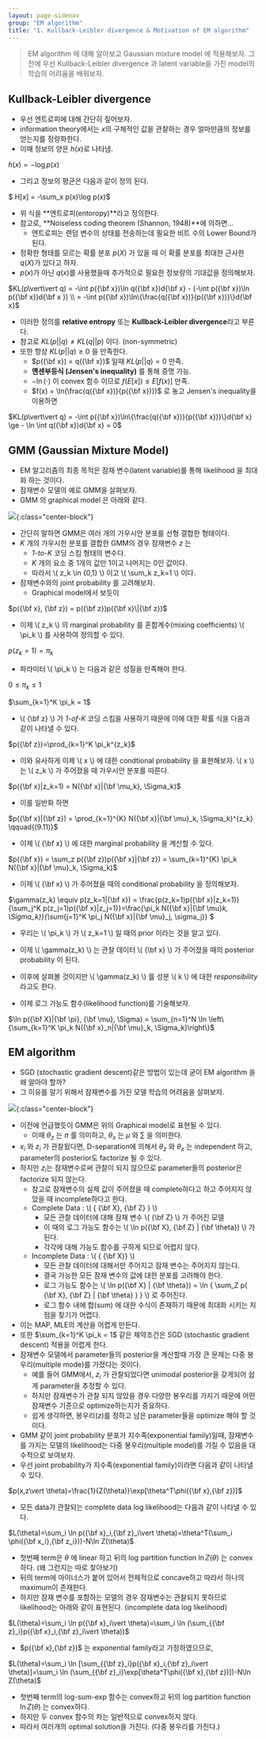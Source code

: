 ```yaml
---
layout: page-sidenav
group: "EM algorithm"
title: "1. Kullback-Leibler divergence & Motivation of EM algorithm"
---
```


> EM algorithm 에 대해 알아보고 Gaussian mixture model 에 적용해보자.
> 그전에 우선 Kullback-Leibler divergence 과 latent variable을 가진 model의 학습의 어려움을 배워보자.

Kullback-Leibler divergence
---------------------------

- 우선 엔트로피에 대해 간단히 짚어보자.
- information theory에서는 $x$의 구체적인 값을 관찰하는 경우 얼마만큼의 정보를 얻는지를 정량화한다.
- 이때 정보의 양은 $h(x)$로 나타냄.

$h(x) = -\log p(x)$

- 그리고 정보의 평균은 다음과 같이 정의 된다.

$ H[x] = -\sum_x p(x)\log p(x)$

- 위 식을 **엔트로피(entoropy)**라고 정의한다.
- 참고로, **Noiseless coding theorem (Shannon, 1948)**에 의하면...
	- 엔트로피는 랜덤 변수의 상태를 전송하는데 필요한 비트 수의 Lower Bound가 된다.
- 정확한 형태를 모르는 확률 분포 $p(X)$ 가 있을 때 이 확률 분포를 최대한 근사한 $q(X)$가 있다고 하자.
- $p(x)$가 아닌 $q(x)$를 사용했을때 추가적으로 필요한 정보량의 기대값을 정의해보자.

$KL(p\vert\vert q) = -\int p({\bf x})\ln q({\bf x})d{\bf x} - (-\int p({\bf x})\ln p({\bf x})d{\bf x }) \\ 
=  -\int p({\bf x})\ln\{\frac{q({\bf x})}{p({\bf x})}\}d{\bf x}$

- 이러한 정의를 **relative entropy** 또는 **Kullback-Leibler divergence**라고 부른다.
- 참고로 $KL(p\vert\vert q) \ne KL(q\vert\vert p)$ 이다. (non-symmetric)
- 또한 항상 $KL(p\vert\vert q) \ge 0$ 을 만족한다.
	- $p({\bf x}) = q({\bf x})$ 일때 $KL(p\vert\vert q) = 0$ 만족.
	- **옌센부등식 (Jensen's inequality)** 를 통해 증명 가능.
	- $-\ln(\cdot)$ 이 convex 함수 이므로 $f(E[x]) \le E[f(x)]$ 만족.
	- $f(x) = \ln(\frac{q({\bf x})}{p({\bf x})})$ 로 놓고 Jensen's inequality을 이용하면

$KL(p\vert\vert q) = -\int p({\bf x})\ln\{\frac{q({\bf x})}{p({\bf x})}\}d{\bf x} \ge - \ln \int q({\bf x})d{\bf x} = 0$

GMM (Gaussian Mixture Model)
----------------------------

- EM 알고리즘의 최종 목적은 잠재 변수(latent variable)를 통해 likelihood 을 최대화 하는 것이다.
- 잠재변수 모델의 예로 GMM을 살펴보자.
- GMM 의 graphical model 은 아래와 같다.

![]({{site.baseurl}}/images/ml_study/em/em1.png){:class="center-block"}

- 간단히 말하면 GMM은 여러 개의 가우시안 분포를 선형 결합한 형태이다.
- $K$ 개의 가우시한 분포를 결합한 GMM의 경우 잠재변수 $z$ 는
	- *1-to-K* 코딩 스킴 형태의 변수다.
	- $K$ 개의 요소 중 1개의 값만 1이고 나머지는 0인 값이다.
	- 따라서 \\( z\_k \in \{0,1\} \\) 이고 \\( \sum\_k z\_k=1 \\) 이다.
- 잠재변수와의 joint probability 를 고려해보자.
    - Graphical model에서 보듯이 

$p({\bf x}, {\bf z}) = p({\bf z})p({\bf x}\|{\bf z})$

- 이제 \\( z\_k \\) 의 marginal probability 를 혼합계수(mixing coefficients) \\( \pi\_k \\) 를 사용하여 정의할 수 있다.

$p(z_k=1) = \pi_k$


- 파라미터 \\( \pi_k \\) 는 다음과 같은 성질을 만족해야 한다.

$0 \le \pi_k \le 1$

$\sum_{k=1}^K \pi_k = 1$

- \\( {\bf z} \\) 가 *1-of-K* 코딩 스킴을 사용하기 때문에 이에 대한 확률 식을 다음과 같이 나타낼 수 있다.

$p({\bf z})=\prod_{k=1}^K \pi_k^{z_k}$

- 이와 유사하게 이제 \\( x \\) 에 대한 condtional probability 을 표현해보자. \\( x \\) 는 \\( z_k \\) 가 주어졌을 때 가우시안 분포를 따른다.

$p({\bf x}|z_k=1) = N({\bf x}|{\bf \mu_k}, \Sigma_k)$

- 이를 일반화 하면

$p({\bf x}|{\bf z}) = \prod_{k=1}^{K} N({\bf x}|{\bf \mu}_k, \Sigma_k)^{z_k} \qquad{(9.11)}$

- 이제 \\( {\bf x} \\) 에 대한 marginal probability 을 계산할 수 있다.

$p({\bf x}) = \sum_z p({\bf z})p({\bf x}|{\bf z}) = \sum_{k=1}^{K} \pi_k N({\bf x}|{\bf \mu}_k, \Sigma_k)$

- 이제 \\( {\bf x} \\) 가 주어졌을 때의 conditional probability 을 정의해보자.

$\gamma(z_k) \equiv p(z_k=1|{\bf x}) = \frac{p(z_k=1)p({\bf x}|z_k=1)}{\sum_j^K p(z_j=1)p({\bf x}|z_j=1)}=\frac{\pi_k N({\bf x}|{\bf \mu}_k, \Sigma_k)}{\sum_{j=1}^K \pi_j N({\bf x}|{\bf \mu}_j, \sigma_j)} $

- 우리는 \\( \pi\_k \\) 가 \\( z\_k=1 \\) 일 때의 prior 이라는 것을 알고 있다.
- 이제 \\( \gamma(z\_k) \\) 는 관찰 데이터 \\( {\bf x} \\) 가 주어졌을 때의 posterior probability 이 된다.
- 이후에 살펴볼 것이지만 \\( \gamma(z\_k) \\) 를 성분 \\( k \\) 에 대한 *responsibility* 라고도 한다.

- 이제 로그 가능도 함수(likelihood function)를 기술해보자.

$\ln p({\bf X}|{\bf \pi}, {\bf \mu}, \Sigma) = \sum_{n=1}^N \ln \left\{\sum_{k=1}^K \pi_k N({\bf x}_n|{\bf \mu}_k, \Sigma_k)\right\}$


EM algorithm
------------

- SGD (stochastic gradient descent)같은 방법이 있는데 굳이 EM algorithm 을 왜 알아야 할까?
- 그 이유를 알기 위해서 잠재변수를 가진 모델 학습의 어려움을 살펴보자.

![]({{site.baseurl}}/images/ml_study/em/em2.png){:class="center-block"}

- 이전에 언급했듯이 GMM은 위의 Graphical model로 표현될 수 있다.
	- 이때 $\theta_z$ 는 $\pi$ 를 의미하고, $\theta_x$ 는 $\mu$ 와 $\sum$ 을 의미한다.
- $x_i$ 와 $z_i$ 가 관찰됬다면, D-separation에 의해서 $\theta_z$ 와 $\theta_x$ 는 independent 하고, parameter의 posterior도 factorize 될 수 있다.
- 하지만 $z_i$는 잠재변수로써 관찰이 되지 않으므로 parameter들의 posterior은 factorize 되지 않는다.
	- 참고로 잠재변수의 실제 값이 주어졌을 때 complete하다고 하고 주어지지 않았을 때 incomplete하다고 한다.
    - Complete Data : \\( \{ {\bf X}, {\bf Z} \} \\)
        - 모든 관찰 데이터에 대해 잠재 변수 \\( {\bf Z} \\) 가 주어진 모델
        - 이 때의 로그 가능도 함수는 \\( \ln p({\bf X}, {\bf Z} \| {\bf \theta}) \\) 가 된다.
        - 각각에 대해 가능도 함수를 구하게 되므로 어렵지 않다.
    - Incomplete Data : \\( \{ {\bf X}\} \\) 
        - 모든 관찰 데이터에 대해서만 주어지고 잠재 변수는 주어지지 않는다.
        - 결국 가능한 모든 잠재 변수의 값에 대한 분포를 고려해야 한다.
        - 로그 가능도 함수는 \\( \ln p({\bf X} \| {\bf \theta}) =  \ln \{ \sum\_Z p( {\bf X}, {\bf Z} \| {\bf \theta} ) \} \\) 로 주어진다.
        - 로그 함수 내에 합(sum) 에 대한 수식이 존재하기 때문에 최대화 시키는 지점을 찾기가 어렵다.
- 이는 MAP, MLE의 계산을 어렵게 만든다.
- 또한 $\sum_{k=1}^K \pi_k = 1$ 같은 제약조건은 SGD (stochastic gradient descent) 적용을 어렵게 한다.
- 잠재변수 모델에서 parameter들의 posterior을 계산할때 가장 큰 문제는 다중 봉우리(multiple mode)를 가졌다는 것이다.
	- 예를 들어 GMM에서, $z_i$ 가 관찰되었다면 unimodal posterior을 갖게되어 쉽게 parameter을 추정할 수 있다.
	- 하지만 잠재변수가 관찰 되지 않았을 경우 다양한 봉우리를 가지기 때문에 어떤 잠재변수 기준으로 optimize하는지가 중요하다.
	- 쉽게 생각하면, 봉우리($z$)를 정하고 남은 parameter들을 optimize 해야 할 것이다.
- GMM 같이 joint probability 분포가 지수족(exponential family)일때, 잠재변수를 가지는 모델의 likelihood는 다중 봉우리(multiple model)를 가질 수 있음을 대수적으로 보여보자.
- 우선 joint probability가 지수족(exponential family)이라면 다음과 같이 나타낼 수 있다.

$p(x,z\vert \theta)=\frac{1}{Z(\theta)}\exp[\theta^T\phi({\bf x},{\bf z})]$

- 모든 data가 관찰되는 complete data log likelihood는 다음과 같이 나타낼 수 있다.

$L(\theta)=\sum_i \ln p({\bf x}_i,{\bf z}_i\vert \theta)=\theta^T(\sum_i \phi({\bf x_i},{\bf z_i}))-N\ln Z(\theta)$

- 첫번째 term은 $\theta$ 에 linear 하고 뒤의 log partition function $\ln Z(\theta)$ 는 convex하다. (왜 그런지는 따로 찾아보기)
- 뒤의 term에 마이너스가 붙어 있어서 전체적으로 concave하고 따라서 하나의 maximum이 존재한다.
- 하지만 잠재 변수를 포함하는 모델의 경우 잠재변수는 관찰되지 못하므로 likelihood는 아래와 같이 표현된다. (incomplete data log likelihood)

$L(\theta)=\sum_i \ln p({\bf x}_i\vert \theta)=\sum_i \ln (\sum_{{\bf z}_i}p({\bf x}_i,{\bf z}_i\vert \theta))$

- $p({\bf x},{\bf z})$ 는 exponential family라고 가정하였으므로,

$L(\theta)=\sum_i \ln [\sum_{{\bf z}_i}p({\bf x}_i,{\bf z}_i\vert \theta)]=\sum_i \ln (\sum_{{\bf z}_i}\exp[\theta^T\phi({\bf x},{\bf z})])-N\ln Z(\theta)$

- 첫번째 term의 log-sum-exp 함수는 convex하고 뒤의 log partition function $\ln Z(\theta)$ 는 convex하다.
- 하지만 두 convex 함수의 차는 일반적으로 convex하지 않다.
- 따라서 여러개의 optimal solution을 가진다. (다중 봉우리를 가진다.)



